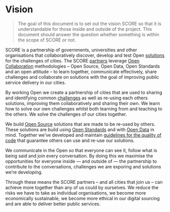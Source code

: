 # Vision

> The goal of this document is to set out the vision SCORE so that it is understandable for those inside and outside of the project. This document should answer the question whether something is within the scope of SCORE or not.

SCORE is a partnership of governments, universities and other organisations that collaboratively discover, develop and test Open [solutions](glossary/solution.md) for the challenges of cities.
The SCORE [partners](glossary/partner.md) leverage [Open Collaboration](glossary/open-collaboration.md) methodologies – Open Source, Open Data, Open Standards and an open attitude – to learn together, communicate effectively, share challenges and collaborate on solutions with the goal of improving public service delivery in our cities.

By working Open we create a partnership of cities that are used to sharing and identifying common [challenges](glossary/challenge.md) as well as re-using each others solutions, improving them collaboratively and sharing their own. We learn how to solve our own challenges whilst both learning from and teaching to the others. We solve the challenges of our cities together.

We build [Open Source](glossary/open-source.md) solutions that are made to be re-used by others. These solutions are build using [Open Standards](glossary/open-standard.md) and with [Open Data](glossary/open-data.md) in mind. Together we’ve developed and maintain [guidelines for the quality of code](https://github.com/score-partners/quality-code) that guarantee others can use and re-use our solutions.

We communicate in the Open so that everyone can see it, follow what is being said and join every conversation. By doing this we maximise the opportunities for everyone inside — and outside of — the partnership to contribute to the conversations, challenges we are exporing and solutions we’re developing.

Through these means the SCORE partners – and all cities that join us – can achieve more together than any of us could by ourselves. We reduce the risks we have to take as individual organisations, we become more economically sustainable, we become more ethical in our digital sourcing and are able to deliver better public services.
